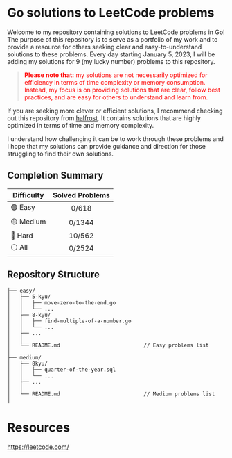 # Go solutions to LeetCode problems

Welcome to my repository containing solutions to LeetCode problems in Go! The purpose of this repository is to serve as a portfolio of my work and to provide a resource for others seeking clear and easy-to-understand solutions to these problems. Every day starting January 5, 2023, I will be adding my solutions for 9 (my lucky number) problems to this repository.

> <p style = "color:red"><strong>Please note that:</strong> my solutions are not necessarily optimized for efficiency in terms of time complexity or memory consumption. Instead, my focus is on providing solutions that are clear, follow best practices, and are easy for others to understand and learn from.</p>

If you are seeking more clever or efficient solutions, I recommend checking out this repository from <a href="https://github.com/halfrost/LeetCode-Go" target="_blank">halfrost</a>. It contains solutions that are highly optimized in terms of time and memory complexity.

I understand how challenging it can be to work through these problems and I hope that my solutions can provide guidance and direction for those struggling to find their own solutions.

## Completion Summary

| Difficulty             | Solved Problems |
|------------------------|:---------------:|
| :green_circle: Easy    |      0/618      |
| :yellow_circle: Medium |     0/1344      |
| :red_circle: Hard      |     10/562      |
| :white_circle: All     |     0/2524      |

## Repository Structure

```ascii
├── easy/
│   ├── 5-kyu/
│   │   ├── move-zero-to-the-end.go
│   │   └── ...
│   ├── 8-kyu/
│   │   ├── find-multiple-of-a-number.go
│   │   └── ...
│   ├── ...
│   │
│   └── README.md                           // Easy problems list
│
├── medium/
│   ├── 8kyu/
│   │   ├── quarter-of-the-year.sql
│   │   └── ...
│   ├── ...
│   │ 
│   └── README.md                           // Medium problems list
│
```

# Resources

https://leetcode.com/